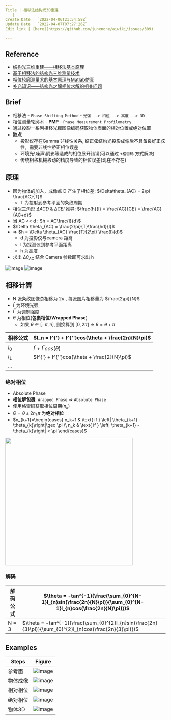 ```yaml
---
Title | 相移法结构光3D重建
-- | --
Create Date | `2022-04-06T21:54:58Z`
Update Date | `2022-04-07T07:27:26Z`
Edit link | [here](https://github.com/junxnone/aiwiki/issues/309)

---
```

## Reference
- [结构光三维重建——相移法基本原理](https://zhuanlan.zhihu.com/p/106226749)
- [基于相移法的结构光三维测量技术](https://blog.csdn.net/qq_42676511/article/details/120605768)
- [相位轮廓测量术的基本原理与Matlab仿真](https://zhuanlan.zhihu.com/p/432343200)
- [补充知识——结构光之解相位求解的相关问题](https://blog.csdn.net/weixin_41605937/article/details/113773015)


## Brief
- 相移法 - `Phase Shifting Method` - `光强 --> 相位 --> 高度 --> 3D`
- 相位测量轮廓术 - **PMP** - `Phase Measurement Profilometry`
- 通过投影一系列相移光栅图像编码获取物体表面的相对位置或绝对位置
- **缺点**
  - 投影仪存在Gamma 非线性关系, 结正弦结构光投影成像后不具备良好正弦性，需要非线性矫正相位误差
  - 环境光\噪声\阴影等造成的相位展开错误(可以通过 `+格雷码` 方式解决)
  - 传统相移机械移动的精度导致的相位误差(现在不存在)

## 原理
- 因为物体的加入，成像点 D 产生了相位差: $\Delta\theta_{AC} = 2\pi \frac{AC}{T}$
  - T 为投射到参考平面的条纹周期
- 相似三角形  $\Delta ACD$ &  $\Delta CEI$ 推导: $\frac{h}{l} = \frac{AC}{CE} = \frac{AC}{AC+d}$
- 当 AC << d : $h = AC\frac{l}{d}$
-  $\Delta \theta_{AC} =  \frac{2\pi}{T}\frac{hd}{l}$
- => $h = \Delta \theta_{AC} \frac{T}{2\pi} \frac{l}{d}$
  - d 为投影仪与camera  距离
  - l 为探测仪到参考平面距离
  - h 为高度
- 求出 $\Delta \theta_{AC}$ 结合 Camera 参数即可求出 h


![image](https://user-images.githubusercontent.com/2216970/162108730-b311b9a4-2f29-4c70-a6bc-00625a5c3df1.png)
![image](https://user-images.githubusercontent.com/2216970/162143138-91c4b71d-05a9-42bb-b027-5224ac9d1042.png)




## 相移计算
- N 张条纹图像总相移为 $2\pi$ , 每张图片相移量为 $\frac{2\pi}{N}$
- $I^{'}$ 为环境光强
- $I^{''}$ 为调制强度
- $\theta$ 为相位(**包裹相位/Wrapped Phase**)
  - 如果 $\theta \in [-\pi,\pi]$, 则换算到 $[0, 2\pi]$ => $\theta = \theta + \pi$

相移公式 | $I_n = I^{'} + I^{''}cos(\theta + \frac{2n}{N}\pi)$
-- | --
$I_0$ | $I^{'} + I^{''}cos(\theta)$
$I_1$ |  $I^{'} + I^{''}cos(\theta + \frac{2}{N}\pi)$
... | 

### 绝对相位 
- Absolute Phase
- **相位解包裹**: `Wrapped Phase` => `Absolute Phase`
- 使用格雷码获取相位周期($n_k$)
- $\Theta = \theta \pm 2n_k\pi$ 为**绝对相位**
- $n_{k+1}=\begin{cases} n_k+1 & \text{ if } \left| \theta_{k+1} - \theta_{k}\right|\geq \pi \\ n_k & \text{ if } \left| \theta_{k+1} - \theta_{k}\right| < \pi \end{cases}$

<img width=400 src="https://user-images.githubusercontent.com/2216970/162136645-9d85dd74-ca65-4bef-89ef-cc4af76c2239.png">


### 解码


解码公式 | $\theta = -tan^{-1}(\frac{\sum_{0}^{N-1}I_{n}sin(\frac{2n}{N}\pi)}{\sum_{0}^{N-1}I_{n}cos(\frac{2n}{N}\pi)})$
-- | --
N = 3 | $\theta = -tan^{-1}(\frac{\sum_{0}^{2}I_{n}sin(\frac{2n}{3}\pi)}{\sum_{0}^{2}I_{n}cos(\frac{2n}{3}\pi)})$


## Examples

Steps | Figure
-- | --
参考面 | ![image](https://user-images.githubusercontent.com/2216970/162143509-0b352738-eaed-42fe-b8d1-56a327a34c98.png)
物体成像 | ![image](https://user-images.githubusercontent.com/2216970/162143529-0602aca5-4601-4409-9fe5-7e2b5b5cc75a.png)
相对相位 | ![image](https://user-images.githubusercontent.com/2216970/162143653-47a03843-cb8f-4530-bbc4-6daea0a5c9a1.png)
绝对相位 | ![image](https://user-images.githubusercontent.com/2216970/162143667-145c8427-781f-47c0-8421-b8ead80987b0.png)
物体3D | ![image](https://user-images.githubusercontent.com/2216970/162143685-a620c5d5-8e9c-4cba-8a54-41f6968de67c.png)


